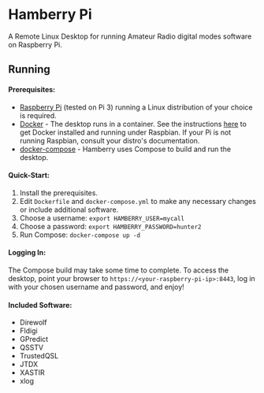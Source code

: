 # Hamberry Pi

A Remote Linux Desktop for running Amateur Radio digital modes software on Raspberry Pi.

## Running

#### Prerequisites:
* [Raspberry Pi](https://www.raspberrypi.org/products/) (tested on Pi 3) running a Linux distribution of your choice is required.
* [Docker](https://www.docker.com) - The desktop runs in a container. See the instructions [here](https://docs.docker.com/install/linux/docker-ce/debian/) to get Docker installed and running under Raspbian. If your Pi is not running Raspbian, consult your distro's documentation.
* [docker-compose](https://docs.docker.com/compose/install/) - Hamberry uses Compose to build and run the desktop.

#### Quick-Start:
1. Install the prerequisites.
2. Edit `Dockerfile` and `docker-compose.yml` to make any necessary changes or include additional software.
3. Choose a username: `export HAMBERRY_USER=mycall`
4. Choose a password: `export HAMBERRY_PASSWORD=hunter2`
5. Run Compose: `docker-compose up -d`

#### Logging In:
The Compose build may take some time to complete. To access the desktop, point your browser to `https://<your-raspberry-pi-ip>:8443`, log in with your chosen username and password, and enjoy!

#### Included Software:
* Direwolf
* Fldigi
* GPredict
* QSSTV
* TrustedQSL
* JTDX
* XASTIR
* xlog

